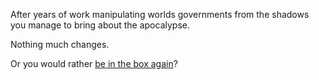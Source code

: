 After years of work manipulating worlds governments from the shadows you manage to bring about the apocalypse.

Nothing much changes.

Or you would rather [be in the box again](be-in-box-again/be-in-box-again.md)?